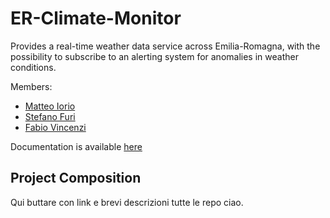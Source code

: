 # ER-Climate-Monitor

Provides a real-time weather data service across Emilia-Romagna, with the
possibility to subscribe to an alerting system for anomalies in weather
conditions.

Members:
- [Matteo Iorio](https://github.com/MatteoIorio11)
- [Stefano Furi](https://github.com/S-furi)
- [Fabio Vincenzi](https://github.com/fabiovincenzi)

Documentation is available [here](https://matteoiorio11.github.io/er-climate-monitor/)

## Project Composition
Qui buttare con link e brevi descrizioni tutte le repo ciao.
